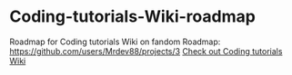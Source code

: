 # Coding-tutorials-Wiki-roadmap
Roadmap for Coding tutorials Wiki on fandom
Roadmap: https://github.com/users/Mrdev88/projects/3
[Check out Coding tutorials Wiki](https://coding-tutorials.fandom.com/wiki/Coding_tutorials_Wiki)
